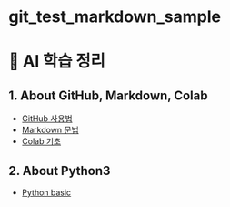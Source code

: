 # git_test_markdown_sample

# 📘 AI 학습 정리

## 1. About GitHub, Markdown, Colab
- [GitHub 사용법](./docs/github.md)
- [Markdown 문법](./docs/markdown.md)
- [Colab 기초](./docs/colab.md)
## 2. About Python3
- [Python basic](./docs/python3.md)

